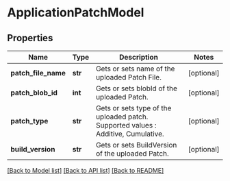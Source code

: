 # ApplicationPatchModel

## Properties
Name | Type | Description | Notes
------------ | ------------- | ------------- | -------------
**patch_file_name** | **str** | Gets or sets name of the uploaded Patch File. | [optional] 
**patch_blob_id** | **int** | Gets or sets blobId of the uploaded Patch. | [optional] 
**patch_type** | **str** | Gets or sets type of the uploaded patch. Supported values : Additive, Cumulative. | [optional] 
**build_version** | **str** | Gets or sets BuildVersion of the uploaded Patch. | [optional] 

[[Back to Model list]](../README.md#documentation-for-models) [[Back to API list]](../README.md#documentation-for-api-endpoints) [[Back to README]](../README.md)


